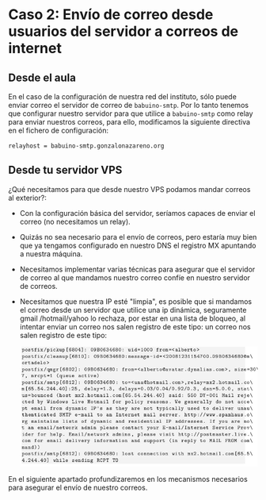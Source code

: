 # Caso 2: Envío de correo desde usuarios del servidor a correos de internet

## Desde el aula

En el caso de la configuración de nuestra red del instituto, sólo puede enviar correo el servidor de correo de `babuino-smtp`. Por lo tanto tenemos que configurar nuestro servidor para que utilice a `babuino-smtp` como relay para enviar nuestros correos, para ello, modificamos la siguiente directiva en el fichero de configuración:

	relayhost = babuino-smtp.gonzalonazareno.org


## Desde tu servidor VPS

¿Qué necesitamos para que desde nuestro VPS podamos mandar correos al exterior?:

* Con la configuración básica del servidor, seríamos capaces de enviar el correo (no necesitamos un relay).
* Quizás no sea necesario para el envío de correos, pero estaría muy bien que ya tengamos configurado en nuestro DNS el registro MX apuntando a nuestra máquina.
* Necesitamos implementar varias técnicas para asegurar que el servidor de correo al que mandamos nuestro correo confíe en nuestro servidor de correos.
* Necesitamos que nuestra IP esté "limpia", es posible que si mandamos el correo desde un servidor que utilice una ip dinámica, seguramente gmail /hotmail/yahoo lo rechaza, por estar en una lista de bloqueo, al intentar enviar un correo nos salen registro de este tipo:
 un correo nos salen registro de este tipo:

	![postfix6](img/postfix4.jpg)

En el siguiente apartado profundizaremos en los mecanismos necesarios para asegurar el envío de nuestro correos.
